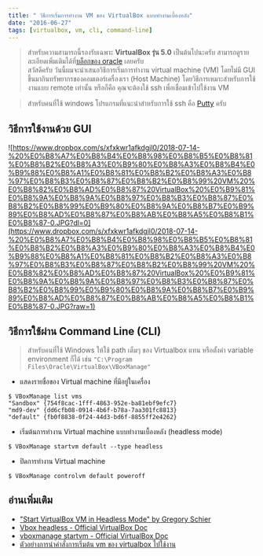 ```yaml
---
title: " วิธีการเริ่มการทำงาน VM ของ VirtualBox แบบทำงานเบื้องหลัง"
date: "2016-06-27"
tags: [virtualbox, vm, cli, command-line]
---
```

 
> สำหรับความสามารถนี้รองรับเฉพาะ **VirtualBox รุ่น 5.0** เป็นต้นไปนะครับ สามารถดูรายละเอียดเพิ่มเติมได้ที่[บล็อกของ oracle](https://blogs.oracle.com/virtualization/entry/oracle_vm_virtualbox_5_07) เลยครับ  
สวัสดีครับ วันนี้ผมจะนำเสนอวิธีการเริ่มการทำงาน virtual machine (VM) โดยไม่มี GUI ขึ้นมากินทรัพยากรของคอมเตอร์เครื่องเรา (Host Machine) โดยวิธีการเหมาะสำหรับการใช้งานแบบ remote เท่านั้น หรือก็คือ คุณจะต้องใช้ ssh เพื่อเชื่อมเข้าไปใช้งาน VM

> สำหรับคนที่ใช้ windows โปรแกรมที่แนะนำสำหรับการใช้ ssh คือ [Putty](http://www.putty.org/) ครับ  

## วิธีการใช้งานด้วย GUI
![https://www.dropbox.com/s/xfxkwr1afkdgjl0/2018-07-14-%20%E0%B8%A7%E0%B8%B4%E0%B8%98%E0%B8%B5%E0%B8%81%E0%B8%B2%E0%B8%A3%E0%B9%80%E0%B8%A3%E0%B8%B4%E0%B9%88%E0%B8%A1%E0%B8%81%E0%B8%B2%E0%B8%A3%E0%B8%97%E0%B8%B3%E0%B8%87%E0%B8%B2%E0%B8%99%20VM%20%E0%B8%82%E0%B8%AD%E0%B8%87%20VirtualBox%20%E0%B9%81%E0%B8%9A%E0%B8%9A%E0%B8%97%E0%B8%B3%E0%B8%87%E0%B8%B2%E0%B8%99%E0%B9%80%E0%B8%9A%E0%B8%B7%E0%B9%89%E0%B8%AD%E0%B8%87%E0%B8%AB%E0%B8%A5%E0%B8%B1%E0%B8%87-0.JPG?dl=0](https://www.dropbox.com/s/xfxkwr1afkdgjl0/2018-07-14-%20%E0%B8%A7%E0%B8%B4%E0%B8%98%E0%B8%B5%E0%B8%81%E0%B8%B2%E0%B8%A3%E0%B9%80%E0%B8%A3%E0%B8%B4%E0%B9%88%E0%B8%A1%E0%B8%81%E0%B8%B2%E0%B8%A3%E0%B8%97%E0%B8%B3%E0%B8%87%E0%B8%B2%E0%B8%99%20VM%20%E0%B8%82%E0%B8%AD%E0%B8%87%20VirtualBox%20%E0%B9%81%E0%B8%9A%E0%B8%9A%E0%B8%97%E0%B8%B3%E0%B8%87%E0%B8%B2%E0%B8%99%E0%B9%80%E0%B8%9A%E0%B8%B7%E0%B9%89%E0%B8%AD%E0%B8%87%E0%B8%AB%E0%B8%A5%E0%B8%B1%E0%B8%87-0.JPG?raw=1)

## วิธีการใช้ผ่าน Command Line (CLI)
> สำหรับคนที่ใช้ Windows ให้ใช้ path เต็มๆ ของ Virtualbox แทน หรือตั้งค่า variable environment ก็ได้ เช่น `"C:\Program Files\Oracle\VirtualBox\VBoxManage"`  

* แสดงรายชื่อของ Virtual machine ที่มีอยู่ในเครื่อง

```
$ VBoxManage list vms
"Sandbox" {754f8cac-1fff-4863-952e-ba81ebf9efc7}
"md9-dev" {dd6cfb08-0914-4b6f-b78a-7aa301fc8813}
"default" {fb0f8838-0f24-44d3-bd6f-8855ff2e4262}
```

* เริ่มต้นการทำงาน Virtual machine แบบทำงานเบื้องหลัง (headless mode)

```
$ VBoxManage startvm default --type headless
```

* ปิดการทำงาน Virtual machine

```
$ VBoxManage controlvm default poweroff
```

## อ่านเพิ่มเติม
* ["Start VirtualBox VM in Headless Mode" by Gregory Schier](http://schier.co/blog/2013/03/13/start-virtualbox-vm-in-headless-mode.html)
* [Vbox headless - Official VirtualBox Doc](https://www.virtualbox.org/manual/ch07.html#vboxheadless)
* [vboxmanage startvm - Official VirtualBox Doc](https://www.virtualbox.org/manual/ch08.html#vboxmanage-startvm)
* [ตัวอย่างการนำคำสั่งการเริ่มต้น vm ของ virtualbox ไปใช้งาน](https://github.com/mildronize/windows-toolbox/blob/a1962e0e26d33f19d8c6f582c42b0c423d9bc644/vbox.bat)